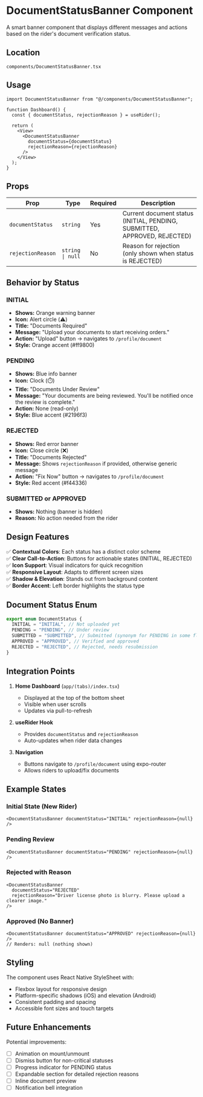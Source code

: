 # DocumentStatusBanner Component

A smart banner component that displays different messages and actions based on the rider's document verification status.

## Location

`components/DocumentStatusBanner.tsx`

## Usage

```tsx
import DocumentStatusBanner from "@/components/DocumentStatusBanner";

function Dashboard() {
  const { documentStatus, rejectionReason } = useRider();

  return (
    <View>
      <DocumentStatusBanner
        documentStatus={documentStatus}
        rejectionReason={rejectionReason}
      />
    </View>
  );
}
```

## Props

| Prop              | Type             | Required | Description                                                               |
| ----------------- | ---------------- | -------- | ------------------------------------------------------------------------- |
| `documentStatus`  | `string`         | Yes      | Current document status (INITIAL, PENDING, SUBMITTED, APPROVED, REJECTED) |
| `rejectionReason` | `string \| null` | No       | Reason for rejection (only shown when status is REJECTED)                 |

## Behavior by Status

### INITIAL

- **Shows:** Orange warning banner
- **Icon:** Alert circle (⚠️)
- **Title:** "Documents Required"
- **Message:** "Upload your documents to start receiving orders."
- **Action:** "Upload" button → navigates to `/profile/document`
- **Style:** Orange accent (#ff9800)

### PENDING

- **Shows:** Blue info banner
- **Icon:** Clock (⏱️)
- **Title:** "Documents Under Review"
- **Message:** "Your documents are being reviewed. You'll be notified once the review is complete."
- **Action:** None (read-only)
- **Style:** Blue accent (#2196f3)

### REJECTED

- **Shows:** Red error banner
- **Icon:** Close circle (❌)
- **Title:** "Documents Rejected"
- **Message:** Shows `rejectionReason` if provided, otherwise generic message
- **Action:** "Fix Now" button → navigates to `/profile/document`
- **Style:** Red accent (#f44336)

### SUBMITTED or APPROVED

- **Shows:** Nothing (banner is hidden)
- **Reason:** No action needed from the rider

## Design Features

✅ **Contextual Colors**: Each status has a distinct color scheme  
✅ **Clear Call-to-Action**: Buttons for actionable states (INITIAL, REJECTED)  
✅ **Icon Support**: Visual indicators for quick recognition  
✅ **Responsive Layout**: Adapts to different screen sizes  
✅ **Shadow & Elevation**: Stands out from background content  
✅ **Border Accent**: Left border highlights the status type

## Document Status Enum

```typescript
export enum DocumentStatus {
  INITIAL = "INITIAL", // Not uploaded yet
  PENDING = "PENDING", // Under review
  SUBMITTED = "SUBMITTED", // Submitted (synonym for PENDING in some flows)
  APPROVED = "APPROVED", // Verified and approved
  REJECTED = "REJECTED", // Rejected, needs resubmission
}
```

## Integration Points

1. **Home Dashboard** (`app/(tabs)/index.tsx`)

   - Displayed at the top of the bottom sheet
   - Visible when user scrolls
   - Updates via pull-to-refresh

2. **useRider Hook**

   - Provides `documentStatus` and `rejectionReason`
   - Auto-updates when rider data changes

3. **Navigation**
   - Buttons navigate to `/profile/document` using expo-router
   - Allows riders to upload/fix documents

## Example States

### Initial State (New Rider)

```tsx
<DocumentStatusBanner documentStatus="INITIAL" rejectionReason={null} />
```

### Pending Review

```tsx
<DocumentStatusBanner documentStatus="PENDING" rejectionReason={null} />
```

### Rejected with Reason

```tsx
<DocumentStatusBanner
  documentStatus="REJECTED"
  rejectionReason="Driver license photo is blurry. Please upload a clearer image."
/>
```

### Approved (No Banner)

```tsx
<DocumentStatusBanner documentStatus="APPROVED" rejectionReason={null} />
// Renders: null (nothing shown)
```

## Styling

The component uses React Native StyleSheet with:

- Flexbox layout for responsive design
- Platform-specific shadows (iOS) and elevation (Android)
- Consistent padding and spacing
- Accessible font sizes and touch targets

## Future Enhancements

Potential improvements:

- [ ] Animation on mount/unmount
- [ ] Dismiss button for non-critical statuses
- [ ] Progress indicator for PENDING status
- [ ] Expandable section for detailed rejection reasons
- [ ] Inline document preview
- [ ] Notification bell integration
